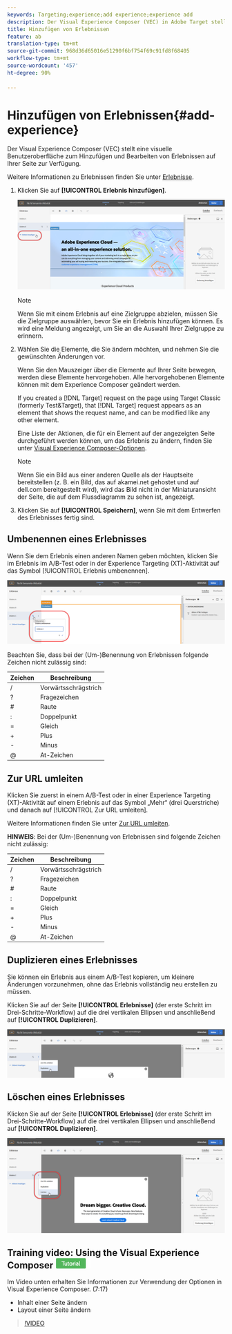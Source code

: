 ```yaml
---
keywords: Targeting;experience;add experience;experience add
description: Der Visual Experience Composer (VEC) in Adobe Target stellt eine visuelle Benutzeroberfläche zur Bearbeitung von Erlebnissen auf Ihrer Seite zur Verfügung.
title: Hinzufügen von Erlebnissen
feature: ab
translation-type: tm+mt
source-git-commit: 968d36d65016e51290f6bf754f69c91fd8f68405
workflow-type: tm+mt
source-wordcount: '457'
ht-degree: 90%

---
```



# Hinzufügen von Erlebnissen{#add-experience}

Der Visual Experience Composer (VEC) stellt eine visuelle Benutzeroberfläche zum Hinzufügen und Bearbeiten von Erlebnissen auf Ihrer Seite zur Verfügung.

Weitere Informationen zu Erlebnissen finden Sie unter [Erlebnisse](/help/c-experiences/experiences.md#concept_A2E10F6AFB3D4AEAB6951EE14688848D).

1. Klicken Sie auf **[!UICONTROL Erlebnis hinzufügen]**.

   ![Option „Erlebnis hinzufügen“](/help/c-activities/t-test-ab/t-test-create-ab/assets/add-experience.png)

   >[!NOTE]
   >
   >Wenn Sie mit einem Erlebnis auf eine Zielgruppe abzielen, müssen Sie die Zielgruppe auswählen, bevor Sie ein Erlebnis hinzufügen können. Es wird eine Meldung angezeigt, um Sie an die Auswahl Ihrer Zielgruppe zu erinnern.

1. Wählen Sie die Elemente, die Sie ändern möchten, und nehmen Sie die gewünschten Änderungen vor.

   Wenn Sie den Mauszeiger über die Elemente auf Ihrer Seite bewegen, werden diese Elemente hervorgehoben. Alle hervorgehobenen Elemente können mit dem Experience Composer geändert werden.

   If you created a [!DNL Target] request on the page using Target Classic (formerly Test&amp;Target), that [!DNL Target] request appears as an element that shows the request name, and can be modified like any other element.

   Eine Liste der Aktionen, die für ein Element auf der angezeigten Seite durchgeführt werden können, um das Erlebnis zu ändern, finden Sie unter [Visual Experience Composer-Optionen](/help/c-experiences/c-visual-experience-composer/viztarget-options.md).


   >[!NOTE]
   >
   >Wenn Sie ein Bild aus einer anderen Quelle als der Hauptseite bereitstellen (z. B. ein Bild, das auf akamei.net gehostet und auf dell.com bereitgestellt wird), wird das Bild nicht in der Miniaturansicht der Seite, die auf dem Flussdiagramm zu sehen ist, angezeigt.

1. Klicken Sie auf **[!UICONTROL Speichern]**, wenn Sie mit dem Entwerfen des Erlebnisses fertig sind.

## Umbenennen eines Erlebnisses

Wenn Sie dem Erlebnis einen anderen Namen geben möchten, klicken Sie im Erlebnis im A/B-Test oder in der Experience Targeting (XT)-Aktivität auf das Symbol [!UICONTROL Erlebnis umbenennen].

![Erlebnis umbenennen](/help/c-activities/t-test-ab/t-test-create-ab/assets/rename-experience.png)

Beachten Sie, dass bei der (Um-)Benennung von Erlebnissen folgende Zeichen nicht zulässig sind:

| Zeichen | Beschreibung |
|--- |--- |
| / | Vorwärtsschrägstrich |
| ? | Fragezeichen |
| # | Raute |
| : | Doppelpunkt |
| = | Gleich |
| + | Plus |
| - | Minus |
| @ | At-Zeichen |

## Zur URL umleiten

Klicken Sie zuerst in einem A/B-Test oder in einer Experience Targeting (XT)-Aktivität auf einem Erlebnis auf das Symbol „Mehr“ (drei Querstriche) und danach auf [!UICONTROL Zur URL umleiten].

Weitere Informationen finden Sie unter [Zur URL umleiten](/help/c-experiences/c-visual-experience-composer/redirect-offer.md).

**HINWEIS**: Bei der (Um-)Benennung von Erlebnissen sind folgende Zeichen nicht zulässig:

| Zeichen | Beschreibung |
|--- |--- |
| / | Vorwärtsschrägstrich |
| ? | Fragezeichen |
| # | Raute |
| : | Doppelpunkt |
| = | Gleich |
| + | Plus |
| - | Minus |
| @ | At-Zeichen |

## Duplizieren eines Erlebnisses

Sie können ein Erlebnis aus einem A/B-Test kopieren, um kleinere Änderungen vorzunehmen, ohne das Erlebnis vollständig neu erstellen zu müssen.

Klicken Sie auf der Seite **[!UICONTROL Erlebnisse]** (der erste Schritt im Drei-Schritte-Workflow) auf die drei vertikalen Ellipsen und anschließend auf **[!UICONTROL Duplizieren]**.

![Option „Erlebnis duplizieren“](/help/c-activities/t-test-ab/t-test-create-ab/assets/duplicate-experience.png)

## Löschen eines Erlebnisses

Klicken Sie auf der Seite **[!UICONTROL Erlebnisse]** (der erste Schritt im Drei-Schritte-Workflow) auf die drei vertikalen Ellipsen und anschließend auf **[!UICONTROL Duplizieren]**.

![Option „Erlebnis löschen“](/help/c-activities/t-test-ab/t-test-create-ab/assets/delete-experience.png)

## Training video: Using the Visual Experience Composer ![Tutorial badge](/help/assets/tutorial.png)

Im Video unten erhalten Sie Informationen zur Verwendung der Optionen in Visual Experience Composer. (7:17)

* Inhalt einer Seite ändern
* Layout einer Seite ändern

>[!VIDEO](https://video.tv.adobe.com/v/17399)
